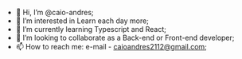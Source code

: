 - 👋 Hi, I’m @caio-andres;
- 👀 I’m interested in Learn each day more;
- 🌱 I’m currently learning Typescript and React;
- 💞️ I’m looking to collaborate as a Back-end or Front-end developer;
- 📫 How to reach me: e-mail - caioandres2112@gmail.com;

<!---
caio-andres/caio-andres is a ✨ special ✨ repository because its `README.md` (this file) appears on your GitHub profile.
You can click the Preview link to take a look at your changes.
--->
